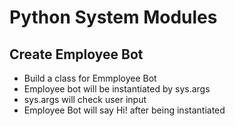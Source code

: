 # Python System Modules

## Create Employee Bot

- Build a class for Emmployee Bot
- Employee bot will be instantiated by sys.args
- sys.args will check user input
- Employee Bot will say Hi! after being instantiated
